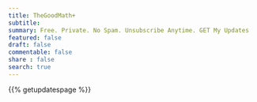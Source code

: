 ```yaml
---
title: TheGoodMath+
subtitle:
summary: Free. Private. No Spam. Unsubscribe Anytime. GET My Updates
featured: false
draft: false
commentable: false
share : false
search: true
---
```

{{% getupdatespage %}}